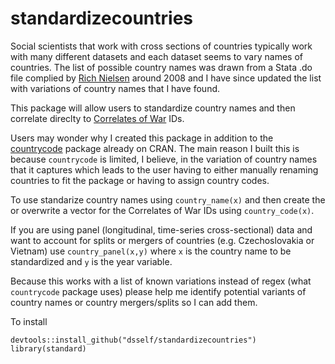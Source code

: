 # standardizecountries
Social scientists that work with cross sections of countries typically work with many different datasets and each dataset seems to vary names of countries. The list of possible country names was drawn from a Stata .do file complied by [Rich Nielsen](http://web.mit.edu/polisci/people/faculty/rich-nielsen.html) around 2008 and I have since updated the list with variations of country names that I have found. 

This package will allow users to standardize country names and then correlate direclty to [Correlates of War](http://www.correlatesofwar.org/) IDs. 

Users may wonder why I created this package in addition to the  [countrycode](http://cran.r-project.org/web/packages/countrycode/index.html) package already on CRAN. The main reason I built this is because `countrycode` is limited, I believe, in the variation of country names that it captures which leads to the user having to either manually renaming countries to fit the package or having to assign country codes. 

To use standarize country names using `country_name(x)` and then create the or overwrite a vector for the Correlates of War IDs using `country_code(x)`.

If you are using panel (longitudinal, time-series cross-sectional) data and want to account for splits or mergers of countries (e.g. Czechoslovakia or Vietnam) use `country_panel(x,y)` where `x` is the country name to be standardized and `y` is the year variable. 

Because this works with a list of known variations instead of regex (what `countrycode` package uses) please help me identify potential variants of country names or country mergers/splits so I can add them.

To install
```
devtools::install_github("dsself/standardizecountries")
library(standard)
```
